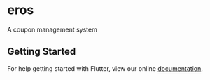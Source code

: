 # eros

A coupon management system

## Getting Started

For help getting started with Flutter, view our online
[documentation](https://flutter.io/).
